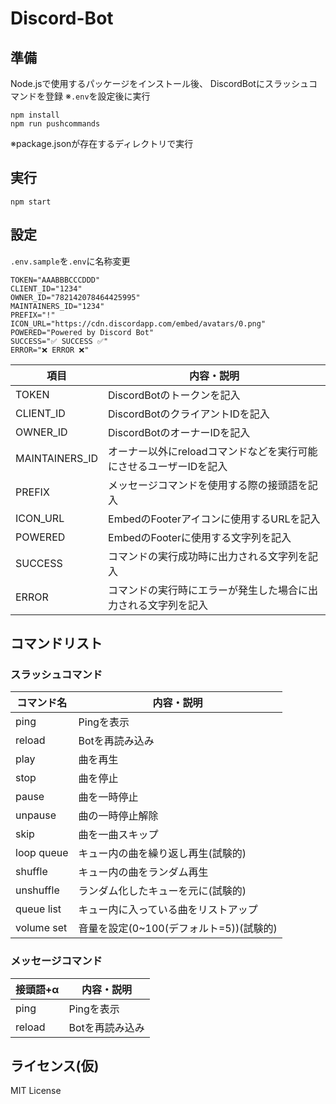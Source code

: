 <div id="top"></div>

# Discord-Bot

## 準備
Node.jsで使用するパッケージをインストール後、
DiscordBotにスラッシュコマンドを登録 ※`.env`を設定後に実行
```
npm install
npm run pushcommands 
```
※package.jsonが存在するディレクトリで実行

## 実行
```
npm start
```

## 設定
`.env.sample`を`.env`に名称変更
```
TOKEN="AAABBBCCCDDD"
CLIENT_ID="1234"
OWNER_ID="782142078464425995"
MAINTAINERS_ID="1234"
PREFIX="!"
ICON_URL="https://cdn.discordapp.com/embed/avatars/0.png"
POWERED="Powered by Discord Bot"
SUCCESS="✅ SUCCESS ✅"
ERROR="❌ ERROR ❌"
```
| 項目 | 内容・説明                                                                 |
| -------------- | ---------------------------------------------------------------- |
| TOKEN          | DiscordBotのトークンを記入                                        |
| CLIENT_ID      | DiscordBotのクライアントIDを記入                                  |
| OWNER_ID       | DiscordBotのオーナーIDを記入                                      |
| MAINTAINERS_ID | オーナー以外にreloadコマンドなどを実行可能にさせるユーザーIDを記入 |
| PREFIX         | メッセージコマンドを使用する際の接頭語を記入                       |
| ICON_URL       | EmbedのFooterアイコンに使用するURLを記入                          |
| POWERED        | EmbedのFooterに使用する文字列を記入                               |
| SUCCESS        | コマンドの実行成功時に出力される文字列を記入                       |
| ERROR          | コマンドの実行時にエラーが発生した場合に出力される文字列を記入     |

## コマンドリスト

### スラッシュコマンド
| コマンド名 | 内容・説明                             |
| ---------- | --------------------------------------- |
| ping       | Pingを表示                              |
| reload     | Botを再読み込み                         |
| play       | 曲を再生                                | 
| stop       | 曲を停止                                |
| pause      | 曲を一時停止                            |
| unpause    | 曲の一時停止解除                        |
| skip       | 曲を一曲スキップ                        |
| loop queue | キュー内の曲を繰り返し再生(試験的)      |
| shuffle    | キュー内の曲をランダム再生              |
| unshuffle  | ランダム化したキューを元に(試験的)      |
| queue list | キュー内に入っている曲をリストアップ    |
| volume set | 音量を設定(0~100(デフォルト=5))(試験的) |

### メッセージコマンド
| 接頭語+α |   内容・説明   |
| -------- | --------------- |
| ping     | Pingを表示      |
| reload   | Botを再読み込み |

## ライセンス(仮)
MIT License
